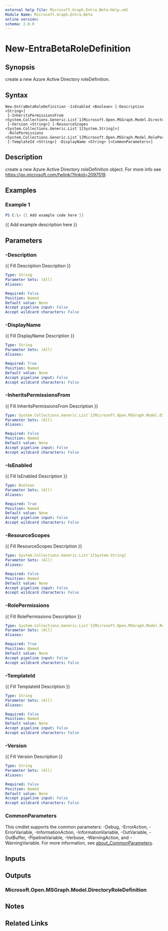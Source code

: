 ```yaml
---
external help file: Microsoft.Graph.Entra.Beta-Help.xml
Module Name: Microsoft.Graph.Entra.Beta
online version:
schema: 2.0.0
---
```


# New-EntraBetaRoleDefinition

## Synopsis
create a new Azure Active Directory roleDefinition.

## Syntax

```
New-EntraBetaRoleDefinition -IsEnabled <Boolean> [-Description <String>]
 [-InheritsPermissionsFrom <System.Collections.Generic.List`1[Microsoft.Open.MSGraph.Model.DirectoryRoleDefinition]>]
 [-Version <String>] [-ResourceScopes <System.Collections.Generic.List`1[System.String]>]
 -RolePermissions <System.Collections.Generic.List`1[Microsoft.Open.MSGraph.Model.RolePermission]>
 [-TemplateId <String>] -DisplayName <String> [<CommonParameters>]
```

## Description
create a new Azure Active Directory roleDefinition object.
For more info see https://go.microsoft.com/fwlink/?linkid=2097519.

## Examples

### Example 1
```powershell
PS C:\> {{ Add example code here }}
```

{{ Add example description here }}

## Parameters

### -Description
{{ Fill Description Description }}

```yaml
Type: String
Parameter Sets: (All)
Aliases:

Required: False
Position: Named
Default value: None
Accept pipeline input: False
Accept wildcard characters: False
```

### -DisplayName
{{ Fill DisplayName Description }}

```yaml
Type: String
Parameter Sets: (All)
Aliases:

Required: True
Position: Named
Default value: None
Accept pipeline input: False
Accept wildcard characters: False
```

### -InheritsPermissionsFrom
{{ Fill InheritsPermissionsFrom Description }}

```yaml
Type: System.Collections.Generic.List`1[Microsoft.Open.MSGraph.Model.DirectoryRoleDefinition]
Parameter Sets: (All)
Aliases:

Required: False
Position: Named
Default value: None
Accept pipeline input: False
Accept wildcard characters: False
```

### -IsEnabled
{{ Fill IsEnabled Description }}

```yaml
Type: Boolean
Parameter Sets: (All)
Aliases:

Required: True
Position: Named
Default value: None
Accept pipeline input: False
Accept wildcard characters: False
```

### -ResourceScopes
{{ Fill ResourceScopes Description }}

```yaml
Type: System.Collections.Generic.List`1[System.String]
Parameter Sets: (All)
Aliases:

Required: False
Position: Named
Default value: None
Accept pipeline input: False
Accept wildcard characters: False
```

### -RolePermissions
{{ Fill RolePermissions Description }}

```yaml
Type: System.Collections.Generic.List`1[Microsoft.Open.MSGraph.Model.RolePermission]
Parameter Sets: (All)
Aliases:

Required: True
Position: Named
Default value: None
Accept pipeline input: False
Accept wildcard characters: False
```

### -TemplateId
{{ Fill TemplateId Description }}

```yaml
Type: String
Parameter Sets: (All)
Aliases:

Required: False
Position: Named
Default value: None
Accept pipeline input: False
Accept wildcard characters: False
```

### -Version
{{ Fill Version Description }}

```yaml
Type: String
Parameter Sets: (All)
Aliases:

Required: False
Position: Named
Default value: None
Accept pipeline input: False
Accept wildcard characters: False
```

### CommonParameters
This cmdlet supports the common parameters: -Debug, -ErrorAction, -ErrorVariable, -InformationAction, -InformationVariable, -OutVariable, -OutBuffer, -PipelineVariable, -Verbose, -WarningAction, and -WarningVariable. For more information, see [about_CommonParameters](https://go.microsoft.com/fwlink/?LinkID=113216).

## Inputs

## Outputs

### Microsoft.Open.MSGraph.Model.DirectoryRoleDefinition
## Notes

## Related Links
